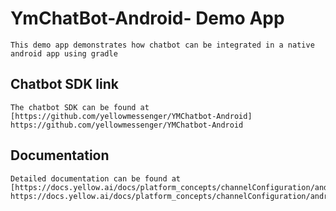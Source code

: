 # YmChatBot-Android- Demo App
    This demo app demonstrates how chatbot can be integrated in a native android app using gradle

## Chatbot SDK link
    The chatbot SDK can be found at [https://github.com/yellowmessenger/YMChatbot-Android] https://github.com/yellowmessenger/YMChatbot-Android

## Documentation
    Detailed documentation can be found at [https://docs.yellow.ai/docs/platform_concepts/channelConfiguration/android] https://docs.yellow.ai/docs/platform_concepts/channelConfiguration/android